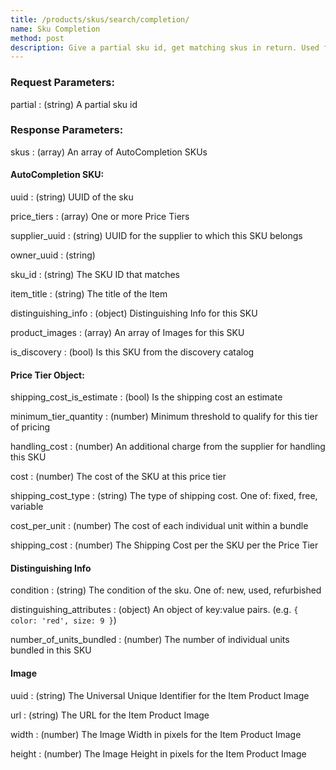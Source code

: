 ```yaml
---
title: /products/skus/search/completion/
name: Sku Completion
method: post
description: Give a partial sku id, get matching skus in return. Used for sku id autocompletion.
---
```

### Request Parameters:
partial
: (string) A partial sku id

### Response Parameters:

skus
: (array) An array of AutoCompletion SKUs

#### AutoCompletion SKU:

uuid
: (string) UUID of the sku

price_tiers
: (array) One or more Price Tiers

supplier_uuid
: (string) UUID for the supplier to which this SKU belongs

owner_uuid
: (string)

sku_id
: (string) The SKU ID that matches

item_title
: (string) The title of the Item

distinguishing_info
: (object) Distinguishing Info for this SKU

product_images
: (array) An array of Images for this SKU

is_discovery
: (bool) Is this SKU from the discovery catalog

#### Price Tier Object:

shipping_cost_is_estimate
: (bool) Is the shipping cost an estimate

minimum_tier_quantity
: (number) Minimum threshold to qualify for this tier of pricing

handling_cost
: (number) An additional charge from the supplier for handling this SKU

cost
: (number) The cost of the SKU at this price tier

shipping_cost_type
: (string) The type of shipping cost. One of: fixed, free, variable

cost_per_unit
: (number) The cost of each individual unit within a bundle

shipping_cost
: (number) The Shipping Cost per the SKU per the Price Tier

#### Distinguishing Info

condition
: (string) The condition of the sku. One of: new, used, refurbished

distinguishing_attributes
: (object) An object of key:value pairs. (e.g. `{ color: 'red', size: 9 }`)

number_of_units_bundled
: (number) The number of individual units bundled in this SKU

#### Image

uuid
: (string) The Universal Unique Identifier for the Item Product Image

url
: (string) The URL for the Item Product Image

width
: (number) The Image Width in pixels for the Item Product Image

height
: (number) The Image Height in pixels for the Item Product Image
